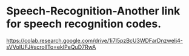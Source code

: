 # Speech-Recognition-Another link for speech recognition codes.
https://colab.research.google.com/drive/1i7I5pzBcU3WDFarDnzweIj4-sVVoIUFJ#scrollTo=ekIPeQuD7RwA 
